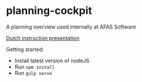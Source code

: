 # planning-cockpit
A planning overview used internally at AFAS Software

[Dutch instruction presentation](https://docs.google.com/presentation/d/1L1WddO2litZTxe-Aw6sHBzjZXq3LbCDuHSYcWwHePXg/pub?start=false&loop=false&delayms=3000)

Getting started:

- Install latest version of nodeJS
- Run `npm install`
- Run `gulp serve`
